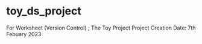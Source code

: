 # toy_ds_project
For Worksheet (Version Control) ; The Toy Project
Project Creation Date: 7th Febuary 2023
